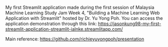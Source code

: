 My first Streamlit application made during the first session of Malaysia Machine Learning Study Jam Week 4, "Building a Machine Learning Web Application with Streamlit" hosted by Dr. Yu Yong Poh. You can access the application demonstration through this link: https://jasonkung98-my-first-streamlit-application-streamlit-ialnke.streamlitapp.com/

Main reference: https://github.com/richieyuyongpoh/presentation
